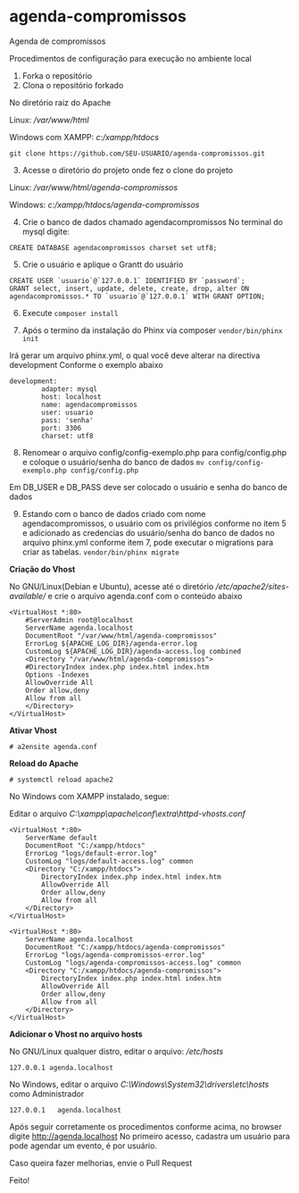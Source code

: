 # agenda-compromissos
Agenda de compromissos

Procedimentos de configuração para execução no ambiente local

1. Forka o repositório
2. Clona o repositório forkado

No diretório raiz do Apache

Linux: _/var/www/html_

Windows com XAMPP: _c:/xampp/htdocs_

`git clone https://github.com/SEU-USUARIO/agenda-compromissos.git`

3. Acesse o diretório do projeto onde fez o clone do projeto

Linux: _/var/www/html/agenda-compromissos_

Windows: _c:/xampp/htdocs/agenda-compromissos_

4. Crie o banco de dados chamado agendacompromissos
No terminal do mysql digite:

```
CREATE DATABASE agendacompromissos charset set utf8;
```

5. Crie o usuário e aplique o Grantt do usuário
```
CREATE USER `usuario`@`127.0.0.1` IDENTIFIED BY `password`;
GRANT select, insert, update, delete, create, drop, alter ON agendacompromissos.* TO `usuario`@`127.0.0.1` WITH GRANT OPTION; 
```

6. Execute `composer install` 

7. Após o termino da instalação do Phinx via composer
`vendor/bin/phinx init`

Irá gerar um arquivo phinx.yml, o qual você deve alterar na directiva development
Conforme o exemplo abaixo
```
development:
        adapter: mysql
        host: localhost
        name: agendacompromissos
        user: usuario
        pass: 'senha'
        port: 3306
        charset: utf8
```
8. Renomear o arquivo config/config-exemplo.php para config/config.php e coloque o usuário/senha do banco de dados
`mv config/config-exemplo.php config/config.php`

Em DB_USER e DB_PASS deve ser colocado o usuário e senha do banco de dados

9. Estando com o banco de dados criado com nome agendacompromissos, o usuário com os privilégios conforme no item 5 e adicionado as credencias do usuário/senha do banco de dados no arquivo phinx.yml conforme item 7, pode executar o migrations para criar as tabelas.
`vendor/bin/phinx migrate`

**Criação do Vhost**

No GNU/Linux(Debian e Ubuntu), acesse até o diretório _/etc/apache2/sites-available/_ e crie o arquivo agenda.conf com o conteúdo abaixo
```
<VirtualHost *:80>
    #ServerAdmin root@localhost
    ServerName agenda.localhost
    DocumentRoot "/var/www/html/agenda-compromissos"
    ErrorLog ${APACHE_LOG_DIR}/agenda-error.log
    CustomLog ${APACHE_LOG_DIR}/agenda-access.log combined
    <Directory "/var/www/html/agenda-compromissos">
	#DirectoryIndex index.php index.html index.htm
	Options -Indexes
	AllowOverride All
	Order allow,deny
	Allow from all
    </Directory>
</VirtualHost>
```
**Ativar Vhost**

`# a2ensite agenda.conf`

**Reload do Apache**

`# systemctl reload apache2`

No Windows com XAMPP instalado, segue:

Editar o arquivo _C:\xampp\apache\conf\extra\httpd-vhosts.conf_
```
<VirtualHost *:80>
    ServerName default
    DocumentRoot "C:/xampp/htdocs"
    ErrorLog "logs/default-error.log"
    CustomLog "logs/default-access.log" common
    <Directory "C:/xampp/htdocs">
        DirectoryIndex index.php index.html index.htm
        AllowOverride All
        Order allow,deny
        Allow from all
    </Directory>
</VirtualHost>

<VirtualHost *:80>
    ServerName agenda.localhost
    DocumentRoot "C:/xampp/htdocs/agenda-compromissos"
    ErrorLog "logs/agenda-compromissos-error.log"
    CustomLog "logs/agenda-compromissos-access.log" common
    <Directory "C:/xampp/htdocs/agenda-compromissos">
        DirectoryIndex index.php index.html index.htm
        AllowOverride All
        Order allow,deny
        Allow from all
    </Directory>
</VirtualHost>
```

**Adicionar o Vhost no arquivo hosts**

No GNU/Linux qualquer distro, editar o arquivo: _/etc/hosts_
```
127.0.0.1 agenda.localhost
```
No Windows, editar o arquivo _C:\Windows\System32\drivers\etc\hosts_ como Administrador
```
127.0.0.1   agenda.localhost
```

Após seguir corretamente os procedimentos conforme acima, no browser digite http://agenda.localhost 
No primeiro acesso, cadastra um usuário para pode agendar um evento, é por usuário.

Caso queira fazer melhorias, envie o Pull Request

Feito!
